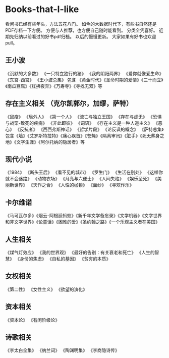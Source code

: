 # Books-that-I-like
看闲书已经有些年头，方法五花八门。
如今的大数据时代下，有些书自然还是PDF存档一下方便。
方便与人推荐，也方便自己随时能看到。
分类全凭喜好。
近期先归纳以前看过的好书pdf归档。
以后的慢慢更新。
大家如果有好书也欢迎pull。

## 王小波
《沉默的大多数》
《一只特立独行的猪》
《我的阴阳两界》
《爱你就像爱生命》
《东宫-西宫》
《王小波总集》 包含 《黄金时代》《革命时期的爱情》《三十而立》《南瓜豆腐》《红拂夜奔》《万寿寺》《寻找无双》等


## 存在主义相关 （克尔凯郭尔，加缪，萨特）
《鼠疫》
《局外人》
《第一个人》
《流亡与独立王国》
《存在与虚无》
《恐惧与战栗-致死的疾病》
《非此即彼》
《词语》
《存在主义是一种人道主义》
《恶心》
《反抗者》
《西西弗斯神话》
《哲学片段》
《论反讽的概念》
《萨特总集》包含《墙》《艾罗斯特拉特》《痛心疾首》《苍蝇》《隔离审讯》《脏手》《死无葬身之地》《文字生涯》《阿尔托纳的隐居者》等


## 现代小说
《1984》
《断头王后》
《看不见的城市》
《罗生门》
《生活在别处》
《这样你就不会迷路》
《动物农场》
《月亮与六便士》
《人间失格》
《娱乐至死》
《美丽新世界》
《天作之合》
《人性的枷锁》
《面纱》
《寻欢作乐》


## 卡尔维诺
《马可瓦尔多》《烟云-阿根廷蚂蚁》《新千年文学备忘录》《文学机器》《文字世界和非文字世界》《论童话》《困难的爱》《圣约翰之路》《一个乐观主义者在美国》

## 人生相关
《煤气灯效应》
《我的世界观》
《最好的告别：有关衰老和死亡》
《人生的智慧》
《身份的焦虑》
《自私的基因》
《贫穷的本质》

## 女权相关
《第二性》
《女性主义》
《欲望的演化》

## 资本相关
《资本论》
《有闲阶级论》

## 诗歌相关
《李太白全集》
《纳兰词》
《陶渊明集》
《李商隐诗传》
